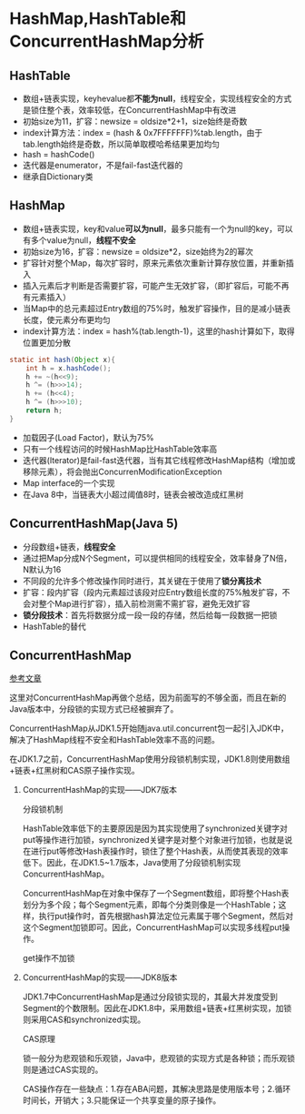# HashMap,HashTable和ConcurrentHashMap分析
## HashTable
- 数组+链表实现，keyhevalue都**不能为null**，线程安全，实现线程安全的方式是锁住整个表，效率较低，在ConcurrentHashMap中有改进
- 初始size为11，扩容：newsize = oldsize*2+1，size始终是奇数
- index计算方法：index = (hash & 0x7FFFFFFF)%tab.length，由于tab.length始终是奇数，所以简单取模哈希结果更加均匀
- hash = hashCode()
- 迭代器是enumerator，不是fail-fast迭代器的
- 继承自Dictionary类

## HashMap
- 数组+链表实现，key和value**可以为null**，最多只能有一个为null的key，可以有多个value为null，**线程不安全**
- 初始size为16，扩容：newsize = oldsize*2，size始终为2的幂次
- 扩容针对整个Map，每次扩容时，原来元素依次重新计算存放位置，并重新插入
- 插入元素后才判断是否需要扩容，可能产生无效扩容，（即扩容后，可能不再有元素插入）
- 当Map中的总元素超过Entry数组的75%时，触发扩容操作，目的是减小链表长度，使元素分布更均匀
- index计算方法：index = hash%(tab.length-1)，这里的hash计算如下，取得位置更加分散
```java
static int hash(Object x){
	int h = x.hashCode();
	h += ~(h<<9);
	h ^= (h>>>14);
	h += (h<<4);
	h ^= (h>>>10);
	return h;
}
```
- 加载因子(Load Factor)，默认为75%
- 只有一个线程访问的时候HashMap比HashTable效率高
- 迭代器(Iterator)是fail-fast迭代器，当有其它线程修改HashMap结构（增加或移除元素），将会抛出ConcurrenModificationException
- Map interface的一个实现
- 在Java 8中，当链表大小超过阈值8时，链表会被改造成红黑树


## ConcurrentHashMap(Java 5)
- 分段数组+链表，**线程安全**
- 通过把Map分成N个Segment，可以提供相同的线程安全，效率替身了N倍，N默认为16
- 不同段的允许多个修改操作同时进行，其关键在于使用了**锁分离技术**
- 扩容：段内扩容（段内元素超过该段对应Entry数组长度的75%触发扩容，不会对整个Map进行扩容），插入前检测需不需扩容，避免无效扩容
- **锁分段技术**：首先将数据分成一段一段的存储，然后给每一段数据一把锁
- HashTable的替代

## ConcurrentHashMap

[参考文章](https://blog.csdn.net/bill_xiang_/article/details/81122044)

这里对ConcurrentHashMap再做个总结，因为前面写的不够全面，而且在新的Java版本中，分段锁的实现方式已经被摒弃了。

ConcurrentHashMap从JDK1.5开始随java.util.concurrent包一起引入JDK中，解决了HashMap线程不安全和HashTable效率不高的问题。

在JDK1.7之前，ConcurrentHashMap使用分段锁机制实现，JDK1.8则使用数组+链表+红黑树和CAS原子操作实现。

1. ConcurrentHashMap的实现——JDK7版本
	
	分段锁机制
	
	HashTable效率低下的主要原因是因为其实现使用了synchronized关键字对put等操作进行加锁，synchronized关键字是对整个对象进行加锁，也就是说在进行put等修改Hash表操作时，锁住了整个Hash表，从而使其表现的效率低下。因此，在JDK1.5~1.7版本，Java使用了分段锁机制实现ConcurrentHashMap。
	
	ConcurrentHashMap在对象中保存了一个Segment数组，即将整个Hash表划分为多个段；每个Segment元素，即每个分类则像是一个HashTable；这样，执行put操作时，首先根据hash算法定位元素属于哪个Segment，然后对这个Segment加锁即可。因此，ConcurrentHashMap可以实现多线程put操作。
	
	get操作不加锁
	
2. ConcurrentHashMap的实现——JDK8版本

	JDK1.7中ConcurrentHashMap是通过分段锁实现的，其最大并发度受到Segment的个数限制。因此在JDK1.8中，采用数组+链表+红黑树实现，加锁则采用CAS和synchronized实现。
	
	CAS原理
	
	锁一般分为悲观锁和乐观锁，Java中，悲观锁的实现方式是各种锁；而乐观锁则是通过CAS实现的。
	
	CAS操作存在一些缺点：1.存在ABA问题，其解决思路是使用版本号；2.循环时间长，开销大；3.只能保证一个共享变量的原子操作。
	
	
	
